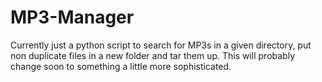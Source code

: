 # MP3-Manager
Currently just a python script to search for MP3s in a given directory, put non duplicate files in a new folder and tar them up. This will probably change soon to something a little more sophisticated.

